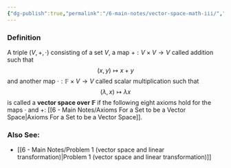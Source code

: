```yaml
---
{"dg-publish":true,"permalink":"/6-main-notes/vector-space-math-iii/","tags":["linear_algebra","info"]}
---
```


### Definition
A triple $(V,+,\cdot)$ consisting of a set $V$, a map $+:V \times V \rightarrow V$ called addition such that $$(x,y) \mapsto x+y$$
and another map $\cdot:\mathbb{F} \times V \rightarrow V$ called scalar multiplication such that
$$(\lambda,x) \mapsto \lambda x$$
is called a **vector space over $\mathbb{F}$** if the following eight axioms hold for the maps $\cdot$ and $+$: [[6 - Main Notes/Axioms For a Set to be a Vector Space\|Axioms For a Set to be a Vector Space]].

### Also See:
+ [[6 - Main Notes/Problem 1 (vector space and linear transformation)\|Problem 1 (vector space and linear transformation)]]